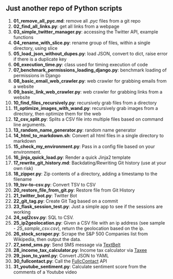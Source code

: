 ## Just another repo of Python scripts

1. **01_remove_all_pyc.md**: remove all *.pyc* files from a git repo
1. **02_find_all_links.py**: get all links from a webpage
1. **03_simple_twitter_manager.py**: accessing the Twitter API, example functions
1. **04_rename_with_slice.py**: rename group of files, within a single directory, using slice
1. **05_load_json_without_dupes.py**: load JSON, convert to dict, raise error if there is a duplicate key
1. **06_execution_time.py**: class used for timing execution of code
1. **07_benchmark_permissions_loading_django.py**: benchmark loading of permissions in Django
1. **08_basic_email_web_crawler.py**: web crawler for grabbing emails from a website
1. **09_basic_link_web_crawler.py**: web crawler for grabbing links from a website
1. **10_find_files_recursively.py**: recursively grab files from a directory
1. **11_optimize_images_with_wand.py**: recursively grab images from a directory, then optimize them for the web
1. **12_csv_split.py**: Splits a CSV file into multiple files based on command line arguments.
1. **13_random_name_generator.py**: random name generator
1. **14_html_to_markdown.sh**: Convert all html files in a single directory to markdown
1. **15_check_my_environment.py**: Pass in a config file based on your environment.
1. **16_jinja_quick_load.py**: Render a quick Jinja2 template
1. **17_rewrite_git_history.md**: Backdating/Rewriting Git history (use at your own risk)
1. **18_zipper.py**: Zip contents of a directory, adding a timestamp to the filename
1. **19_tsv-to-csv.py**: Convert TSV to CSV
1. **20_restore_file_from_git.py**: Restore file from Git History
1. **21_twitter_bot.py**: Twitter Bot
1. **22_git_tag.py**: Create Git Tag based on a commit
1. **23_flask_session_test.py**: Just a simple app to see if the sessions are working
1. **24_sql2csv.py**: SQL to CSV.
1. **25_ip2geolocation.py**: Given a CSV file with an ip address (see sample - *25_sample_csv.csv*), return the geolocation based on the ip.
1. **26_stock_scraper.py**: Scrape the S&P 500 Companies list from Wikipedia, then output the data.
1. **27_send_sms.py**: Send SMS message via [TextBelt](http://textbelt.com/)
1. **28_income_tax_calculator.py**: Income tax calculator via [Taxee](http://taxee.io/)
1. **29_json_to_yaml.py**: Convert JSON to YAML
1. **30_fullcontact.py**: Call the [FullcContact](https://www.fullcontact.com/developer/) API
1. **31_youtube_sentiment.py**: Calculate sentiment score from the comments of a Youtube video
